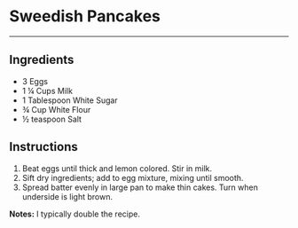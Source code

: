 # Sweedish Pancakes
---
## Ingredients
- 3 Eggs
- 1 ¼ Cups Milk
- 1 Tablespoon White Sugar
- ¾ Cup White Flour
- ½ teaspoon Salt

## Instructions
1. Beat eggs until thick and lemon colored. Stir in milk.
2. Sift dry ingredients; add to egg mixture, mixing until smooth.
3. Spread batter evenly in large pan to make thin cakes. Turn when underside is light brown.

**Notes:**
I typically double the recipe.